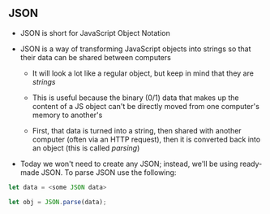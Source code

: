
## JSON

- JSON is short for JavaScript Object Notation

- JSON is a way of transforming JavaScript objects into strings so that their
  data can be shared between computers

    - It will look a lot like a regular object, but keep in mind that they are
      _strings_

    - This is useful because the binary (0/1) data that makes up the content of
      a JS object can't be directly moved from one computer's memory to
      another's

    - First, that data is turned into a string, then shared with another
      computer (often via an HTTP request), then it is converted back into an
      object (this is called _parsing_)

- Today we won't need to create any JSON; instead, we'll be using ready-made
  JSON. To parse JSON use the following:

```js
let data = <some JSON data>

let obj = JSON.parse(data);
```

